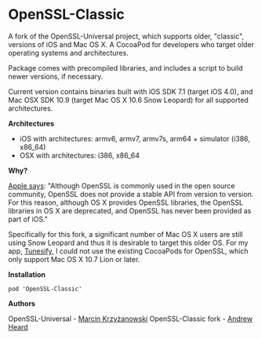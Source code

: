OpenSSL-Classic
=======

A fork of the OpenSSL-Universal project, which supports older, "classic", versions of iOS and Mac OS X. A CocoaPod for developers who target older operating systems and architectures.

Package comes with precompiled libraries, and includes a script to build newer versions, if necessary.

Current version contains binaries built with iOS SDK 7.1 (target iOS 4.0), and Mac OSX SDK 10.9 (target Mac OS X 10.6 Snow Leopard) for all supported architectures.

**Architectures**

- iOS with architectures: armv6, armv7, armv7s, arm64 + simulator (i386, x86_64)
- OSX with architectures: i386, x86_64

**Why?**

[Apple says](https://developer.apple.com/library/mac/documentation/security/Conceptual/cryptoservices/GeneralPurposeCrypto/GeneralPurposeCrypto.html):
"Although OpenSSL is commonly used in the open source community, OpenSSL does not provide a stable API from version to version. For this reason, although OS X provides OpenSSL libraries, the OpenSSL libraries in OS X are deprecated, and OpenSSL has never been provided as part of iOS."

Specifically for this fork, a significant number of Mac OS X users are still using Snow Leopard and thus it is desirable to target this older OS. For my app, [Tunesify](http://www.tunesify.com), I could not use the existing CocoaPods for OpenSSL, which only support Mac OS X 10.7 Lion or later.

**Installation**

````
pod 'OpenSSL-Classic'
````

**Authors**

OpenSSL-Universal - [Marcin Krzyżanowski](https://twitter.com/krzyzanowskim)
OpenSSL-Classic fork - [Andrew Heard](http://www.wizheard.com)